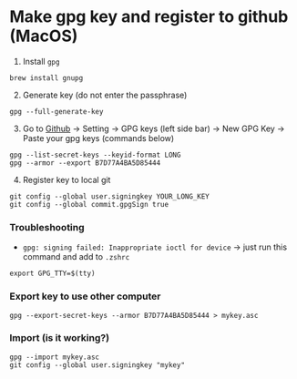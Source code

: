 # Make gpg key and register to github (MacOS)
1. Install `gpg`
```
brew install gnupg
```
  
2. Generate key (do not enter the passphrase)
```
gpg --full-generate-key
```
  
3. Go to [Github](https://github.com) -> Setting -> GPG keys (left side bar) -> New GPG Key -> Paste your gpg keys (commands below)
```
gpg --list-secret-keys --keyid-format LONG
gpg --armor --export B7D77A4BA5D85444
```

4. Register key to local git
```
git config --global user.signingkey YOUR_LONG_KEY
git config --global commit.gpgSign true
```

  
### Troubleshooting
* `gpg: signing failed: Inappropriate ioctl for device` -> just run this command and add to `.zshrc`
```
export GPG_TTY=$(tty)
```

### Export key to use other computer
```
gpg --export-secret-keys --armor B7D77A4BA5D85444 > mykey.asc
```

### Import (is it working?)
```
gpg --import mykey.asc
git config --global user.signingkey "mykey"
```
